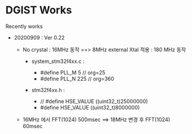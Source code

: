 # DGIST Works
Recently works

- 20200909 : Ver 0.22
  - No crystal : 16MHz 동작 ==> 8MHz external Xtal 적용 : 180 MHz 동작
    - system_stm32f4xx.c : 
      - #define PLL_M      5      // org=25
      - #define PLL_N      225    // org=360
      
    - stm32f4xx.h : 
      - //  #define HSE_VALUE    ((uint32_t)25000000)
      - #define HSE_VALUE    ((uint32_t)8000000)

  - 16MHz 에서 FFT(1024) 500msec ==> 18MHz 변경 후 FFT(1024) 60msec
